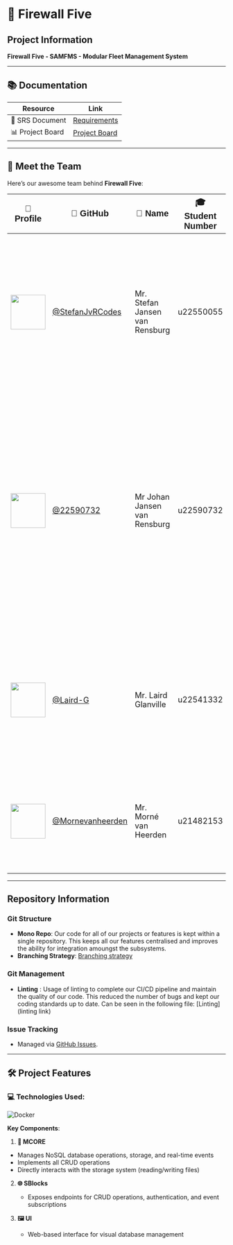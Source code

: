 # 🚀 Firewall Five

## Project Information
**Firewall Five - SAMFMS - Modular Fleet Management System**  

---

## 📚 Documentation  
| Resource | Link |
|----------|------|
| 📄 SRS Document | [Requirements](srs-link) |
| 📊 Project Board | [Project Board](link-to-project-board)

---

## 👥 Meet the Team 
Here’s our awesome team behind **Firewall Five**:

<table>
  <thead>
    <tr>
      <th style="font-size: 20px; font-family: 'Verdana', sans-serif;">📸 Profile</th>
      <th style="font-size: 20px; font-family: 'Verdana', sans-serif;">👾 GitHub</th>
      <th style="font-size: 20px; font-family: 'Verdana', sans-serif;">🧑 Name</th>
      <th style="font-size: 20px; font-family: 'Verdana', sans-serif;">🎓 Student Number</th>
        <th style="font-size: 20px; font-family: 'Verdana', sans-serif;">🧑‍💻LinkedIn</th>
      <th style="font-size: 20px; font-family: 'Verdana', sans-serif;">📄Description</th>

  </tr>
  </thead>
  <tbody>
    <tr>
      <td><img src="https://github.com/StefanJvRCodes.png" width="80"></td>
      <td><a href="https://github.com/StefanJvRCodes" style="font-size: 18px;">@StefanJvRCodes</a></td>
      <td style="font-size: 18px;">Mr. Stefan Jansen van Rensburg</td>
      <td style="font-size: 18px;">u22550055</td>
      <td><a href="https://linkedin.com/in/stefan-JvR" style="font-size: 18px;">@Stefan Jansen van Rensburg</a></td>
      <td style="font-size: 18px;"><strong>Team lead/ Project manager.</strong>, management of <strong>CI\CD</strong> , Worked on <strong>Daemon.</strong> // Features: storage, CRUD operations, reading and writing files, server creation and user management</td>
    </tr>
    <tr>
      <td><img src="https://github.com/22590732.png" width="80"></td>
      <td><a href="https://github.com/22590732" style="font-size: 18px;">@22590732</a></td>
      <td style="font-size: 18px;">Mr Johan Jansen van Rensburg</td>
      <td style="font-size: 18px;">u22590732</td>
      <td><a href="https://www.linkedin.com/in/nicolaas-jansen-van-rensburg-202629363/" style="font-size: 18px;">@Johan Jansen van Rensburg</a></td>
      <td style="font-size: 18px;">
        <strong>UI Engineer, Designer, Services Engineer.</strong>
        Responsible for designing and implementing the user interface, ensuring a seamless and intuitive user experience. Contributed to the visual design, frontend architecture, and integration of backend services for the SAMFMS platform.
      </td>
    </tr>
    <tr>
      <td><img src="https://github.com/Laird-G.png" width="80"></td>
      <td><a href="https://github.com/Laird-G" style="font-size: 18px;">@Laird-G</a></td>
      <td style="font-size: 18px;">Mr. Laird Glanville</td>
      <td style="font-size: 18px;">u22541332</td>
      <td><a href="https://www.linkedin.com/in/laird-glanville-046270326/" style="font-size: 18px;">@Laird Glanville</a></td>
      <td style="font-size: 18px;">Backend Engineer, working on the inner logic and workings of the system. Responsible for MCore development, and development of modular, standalone SBlocks.</td>
    </tr>
    <tr>
      <td><img src="https://github.com/Mornevanheerden.png" width="80"></td>
      <td><a href="https://github.com/Mornevanheerden" style="font-size: 18px;">@Mornevanheerden</a></td>
      <td style="font-size: 18px;">Mr. Morné van Heerden</td>
      <td style="font-size: 18px;">u21482153</td>
      <td><a href="https://www.linkedin.com/in/morne-van-heerden-a0b173355/" style="font-size: 18px;">@Morné van heerden</a></td>
      <td style="font-size: 18px;">Devops, Systems Engineer and Services engineer. Responsible for the maintenance and upkeep of the Github repository.</td>
    </tr>
  </tbody>
</table>

---

## Repository Information
### Git Structure
- **Mono Repo**: Our code for all of our projects or features is kept within a single repository. This keeps all our features centralised and improves the ability for integration amoungst the subsystems.  
- **Branching Strategy**: [Branching strategy](https://github.com/COS301-SE-2025/SAMFMS/blob/docs/docs/Branching_Strategy.pdf)

### Git Management
- **Linting** : Usage of linting to complete our CI/CD pipeline and maintain the quality of our code. This reduced the number of bugs and kept our coding standards up to date. Can be seen in the following file: [Linting](linting link)

### Issue Tracking
- Managed via [GitHub Issues](https://github.com/COS301-SE-2025/SAMFMS/issues).

---
## 🛠️ Project Features
### 💻 **Technologies Used**:
![Docker](https://img.shields.io/badge/docker-%230db7ed.svg?style=for-the-badge&logo=docker&logoColor=white)

**Key Components**:  

  1. **🔧 MCORE**  
   - Manages NoSQL database operations, storage, and real-time events  
   - Implements all CRUD operations  
   - Directly interacts with the storage system (reading/writing files)

2. **🌐 SBlocks**  
   - Exposes endpoints for CRUD operations, authentication, and event subscriptions

3. **🖼️ UI**  
   - Web-based interface for visual database management
